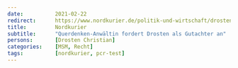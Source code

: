```yaml
---
date:          2021-02-22
redirect:      https://www.nordkurier.de/politik-und-wirtschaft/drosten-laesst-gericht-schmoren-0942713303.html
title:         Nordkurier
subtitle:      "Querdenken-Anwältin fordert Drosten als Gutachter an"
persons:       [Drosten Christian]
categories:    [MSM, Recht]
tags:          [nordkurier, pcr-test]
---
```

